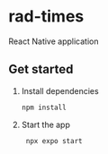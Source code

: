 # rad-times
React Native application

## Get started

1. Install dependencies

   ```bash
   npm install
   ```

2. Start the app

   ```bash
    npx expo start
   ```
